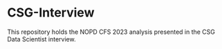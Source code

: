 # CSG-Interview
This repository holds the NOPD CFS 2023 analysis presented in the CSG Data Scientist interview.
